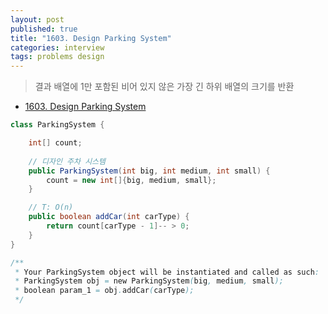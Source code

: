 ```yaml
---
layout: post
published: true
title: "1603. Design Parking System"
categories: interview
tags: problems design
---
```


> 결과 배열에 1만 포함된 비어 있지 않은 가장 긴 하위 배열의 크기를 반환

- [1603. Design Parking System](https://leetcode.com/problems/design-parking-system/)

```java
class ParkingSystem {

    int[] count;
    
    // 디자인 주차 시스템
    public ParkingSystem(int big, int medium, int small) {
        count = new int[]{big, medium, small};
    }

    // T: O(n)
    public boolean addCar(int carType) {
        return count[carType - 1]-- > 0;
    }
}

/**
 * Your ParkingSystem object will be instantiated and called as such:
 * ParkingSystem obj = new ParkingSystem(big, medium, small);
 * boolean param_1 = obj.addCar(carType);
 */
```

